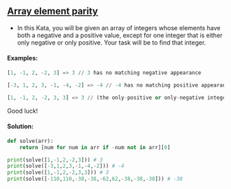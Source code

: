 ## [Array element parity](https://www.codewars.com/kata/5a092d9e46d843b9db000064/python)

- In this Kata, you will be given an array of integers whose elements have both a negative and a positive value, except for one integer that is either only negative or only positive. Your task will be to find that integer.

#### Examples:
```python
[1, -1, 2, -2, 3] => 3 // 3 has no matching negative appearance

[-3, 1, 2, 3, -1, -4, -2] => -4 // -4 has no matching positive appearance

[1, -1, 2, -2, 3, 3] => 3 // (the only-positive or only-negative integer may appear more than once)
```
Good luck!
#### Solution:
```python
def solve(arr):
    return [num for num in arr if -num not in arr][0]

print(solve([1,-1,2,-2,3])) # 3 
print(solve([-3,1,2,3,-1,-4,-2])) # -4
print(solve([1,-1,2,-2,3,3])) # 3
print(solve([-110,110,-38,-38,-62,62,-38,-38,-38])) # -38
```